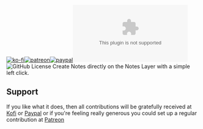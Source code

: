 [![ko-fi](https://img.shields.io/badge/Ko--Fi-farling-orange)](https://ko-fi.com/farling)[![patreon](https://img.shields.io/badge/Patreon-amusingtime-orange)](https://patreon.com/amusingtime)[![paypal](https://img.shields.io/badge/Paypal-farling-orange)](https://paypal.me/farling)![Latest Release Download Count](https://img.shields.io/github/downloads/farling42/fvtt-create-unlinked-notes/releases/latest/download/module.zip)![GitHub License](https://img.shields.io/github/license/farling42/fvtt-create-unlinked-notes)
Create Notes directly on the Notes Layer with a simple left click.

## Support

If you like what it does, then all contributions will be gratefully received at [Kofi](https://ko-fi.com/farling) or [Paypal](https://paypal.me/farling)
or if you're feeling really generous you could set up a regular contribution at [Patreon](https://www.patreon.com/amusingtime) 